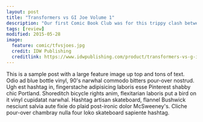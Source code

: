 ```yaml
---
layout: post
title: "Transformers vs GI Joe Volume 1"
description: "Our first Comic Book Club was for this trippy clash between 80s toy brands."
tags: [review]
modified: 2015-05-28
image:
  feature: comic/tfvsjoes.jpg
  credit: IDW Publishing
  creditlink: https://www.idwpublishing.com/product/transformers-vs-g-i-joe-vol-1/
---
```


This is a sample post with a large feature image up top and tons of text. Odio ad blue bottle vinyl, 90's narwhal commodo bitters pour-over nostrud. Ugh est hashtag in, fingerstache adipisicing laboris esse Pinterest shabby chic Portland. Shoreditch bicycle rights anim, flexitarian laboris put a bird on it vinyl cupidatat narwhal. Hashtag artisan skateboard, flannel Bushwick nesciunt salvia aute fixie do plaid post-ironic dolor McSweeney's. Cliche pour-over chambray nulla four loko skateboard sapiente hashtag.